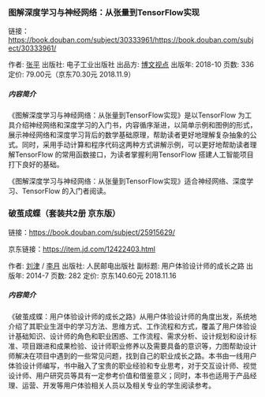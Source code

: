 ### 图解深度学习与神经网络：从张量到TensorFlow实现


  链接：https://book.douban.com/subject/30333961/https://book.douban.com/subject/30333961/

作者: [张平](https://book.douban.com/search/%E5%BC%A0%E5%B9%B3) 
出版社: 电子工业出版社
出品方: [博文视点](https://book.douban.com/series/42608?brand=1)
出版年: 2018-10
页数: 336
定价: 79.00元（京东70.30元 2018.11.9）

##### 内容简介

《图解深度学习与神经网络：从张量到TensorFlow实现》是以TensorFlow 为工具介绍神经网络和深度学习的入门书，内容循序渐进，以简单示例和图例的形式，展示神经网络和深度学习背后的数学基础原理，帮助读者更好地理解复杂抽象的公式。同时，采用手动计算和程序代码这两种方式讲解示例，可以更好地帮助读者理解TensorFlow 的常用函数接口，为读者掌握利用TensorFlow 搭建人工智能项目打下良好的基础。

《图解深度学习与神经网络：从张量到TensorFlow实现》适合神经网络、深度学习、TensorFlow 的入门者阅读。



### 破茧成蝶（套装共2册 京东版）

链接：https://book.douban.com/subject/25915629/

京东链接：https://item.jd.com/12422403.html

作者: [刘津](https://book.douban.com/search/%E5%88%98%E6%B4%A5) / [李月](https://book.douban.com/search/%E6%9D%8E%E6%9C%88) 
出版社: 人民邮电出版社
副标题: 用户体验设计师的成长之路
出版年: 2014-7
页数: 282
定价: 京东140.60元 2018.11.16

##### 内容简介

《破茧成蝶：用户体验设计师的成长之路》从用户体验设计师的角度出发，系统地介绍了其职业生涯中的学习方法、思维方式、工作流程和方式，覆盖了用户体验设计基础知识、设计师的角色和职业困惑、工作流程、需求分析、设计规划和设计标准、项目跟进和成果检验、设计师职业修养以及需要具备的意识等，力图帮助设计师解决在项目中遇到的一些常见问题，找到自己的职业成长之路。本书由一线用户体验设计师编写，书中融入了宝贵的职业经验和专业思考，对于交互设计师、视觉设计师、用户研究员等具有一定参考价值和借鉴意义；同时，本书也适用于产品经理、运营、开发等用户体验相关人员以及相关专业的学生阅读参考。



